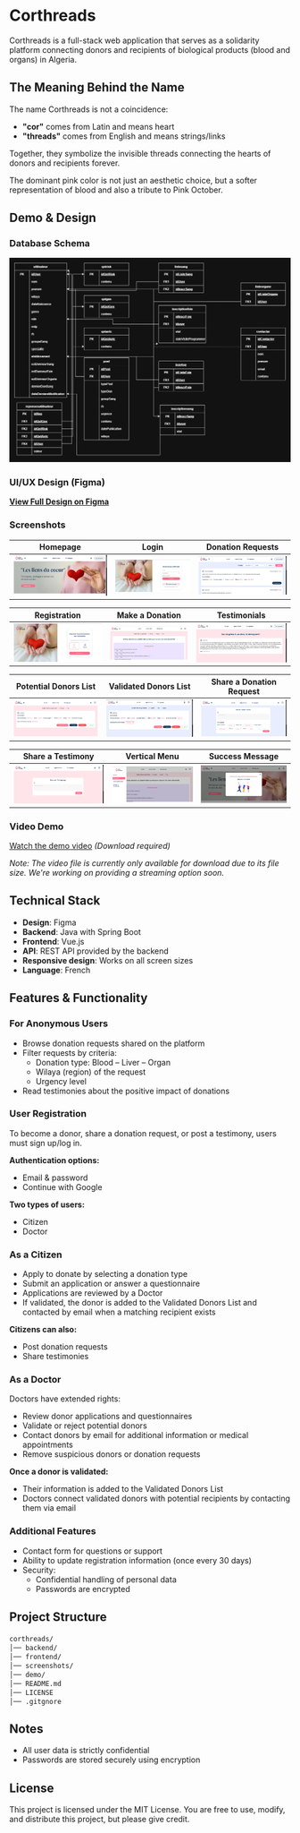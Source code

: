 #  Corthreads 

Corthreads is a full-stack web application that serves as a solidarity platform connecting donors and recipients of biological products (blood and organs) in Algeria.

##  The Meaning Behind the Name

The name Corthreads is not a coincidence:

- **"cor"** comes from Latin and means heart
- **"threads"** comes from English and means strings/links

Together, they symbolize the invisible threads connecting the hearts of donors and recipients forever.

The dominant pink color is not just an aesthetic choice, but a softer representation of blood and also a tribute to Pink October.

##  Demo & Design

###  Database Schema
![Database Schema](./screenshots/corthreadsDb.drawio.png)

###  UI/UX Design (Figma)
[**View Full Design on Figma**](https://www.figma.com/design/1QYrqQESOQ5DM5vpOmKLQx/corthreads-design?node-id=0-1&t=xvQv6qhzC4GLkE7j-1)

###  Screenshots

| Homepage | Login | Donation Requests |
|----------|-------|-------------------|
| ![Homepage](./screenshots/accueil.png) | ![Login](./screenshots/connexion.png) | ![Donation Requests](./screenshots/appelDon.png) |

| Registration | Make a Donation | Testimonials |
|--------------|-----------------|--------------|
| ![Registration](./screenshots/inscription.png) | ![Make a Donation](./screenshots/faireUnDon.png) | ![Testimonials](./screenshots/temoignages.png) |

| Potential Donors List | Validated Donors List | Share a Donation Request |
|-----------------------|------------------------|--------------|
| ![Potential Donors List](./screenshots/listeDonneurPotentiel.png) | ![Validated Donors List](./screenshots/listeDonneurValider.png) | ![Share a Post](./screenshots/partagerPoste.png) |

| Share a Testimony | Vertical Menu | Success Message |
|-------------------|---------------|-----------------|
| ![Share a Testimony](./screenshots/partagerTemognage.png) | ![Vertical Menu](./screenshots/menuVerticale.png) | ![Success Message](./screenshots/messagereussite.png) |


###  Video Demo
[Watch the demo video](./demo/corthreads-demo.mp4) *(Download required)*

*Note: The video file is currently only available for download due to its file size. We're working on providing a streaming option soon.*

##   Technical Stack

- **Design**: Figma
- **Backend**: Java with Spring Boot
- **Frontend**: Vue.js
- **API**: REST API provided by the backend
- **Responsive design**: Works on all screen sizes
- **Language**: French

##   Features & Functionality

###  For Anonymous Users
- Browse donation requests shared on the platform
- Filter requests by criteria:
  - Donation type: Blood – Liver – Organ
  - Wilaya (region) of the request
  - Urgency level
- Read testimonies about the positive impact of donations

###  User Registration
To become a donor, share a donation request, or post a testimony, users must sign up/log in.

**Authentication options:**
- Email & password
- Continue with Google

**Two types of users:**
- Citizen
- Doctor

###  As a Citizen
- Apply to donate by selecting a donation type
- Submit an application or answer a questionnaire
- Applications are reviewed by a Doctor
- If validated, the donor is added to the Validated Donors List and contacted by email when a matching recipient exists

**Citizens can also:**
- Post donation requests
- Share testimonies

###  As a Doctor
Doctors have extended rights:
- Review donor applications and questionnaires
- Validate or reject potential donors
- Contact donors by email for additional information or medical appointments
- Remove suspicious donors or donation requests

**Once a donor is validated:**
- Their information is added to the Validated Donors List
- Doctors connect validated donors with potential recipients by contacting them via email

###  Additional Features
- Contact form for questions or support
- Ability to update registration information (once every 30 days)
- Security:
  - Confidential handling of personal data
  - Passwords are encrypted

##  Project Structure

```
corthreads/
│── backend/       
│── frontend/             
│── screenshots/    
│── demo/          
│── README.md
│── LICENSE
│── .gitgnore       
```

##  Notes

- All user data is strictly confidential
- Passwords are stored securely using encryption

##  License

This project is licensed under the MIT License.
You are free to use, modify, and distribute this project, but please give credit.






